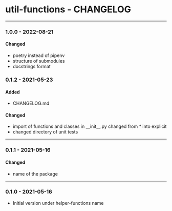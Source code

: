 # util-functions - CHANGELOG

---
### 1.0.0 - 2022-08-21
#### Changed
- poetry instead of pipenv
- structure of submodules
- docstrings format


### 0.1.2 - 2021-05-23
#### Added
- CHANGELOG.md

#### Changed
- import of functions and classes in \_\_init__.py changed from * into explicit
- changed directory of unit tests

---
### 0.1.1 - 2021-05-16
#### Changed
- name of the package

---
### 0.1.0 - 2021-05-16
- Initial version under helper-functions name

